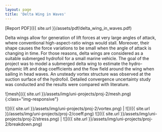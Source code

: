 ```yaml
---
layout: page
title: 'Delta Wing in Waves'
---
```


[Report PDF]({{ site.url }}/assets/pdf/delta_wing_in_waves.pdf)

Delta wings allow for generation of lift forces at very large angles of attack, where conventional high-aspect-ratio wings would stall. Moreover, their shape causes the force variations to be small when the angle of attack is changing in time. For those reasons, delta wings are considered as a suitable submerged hydrofoil for a small marine vehicle. The goal of the project was to model a submerged delta wing to estimate the hydro-dynamic lift and drag coefficients and the flow field around the wing when sailing in head waves. An unsteady vortex structure was observed at the suction surface of the hydrofoil. Detailed convergence uncertainty study was conducted and the results were compared with literature.

![mesh]({{ site.url }}/assets/img/uni-projects/proj-2/mesh.png){:class="img-responsive"}

![]({{ site.url }}/assets/img/uni-projects/proj-2/vortex.png)  |  ![]({{ site.url }}/assets/img/uni-projects/proj-2/coeff.png)
![]({{ site.url }}/assets/img/uni-projects/proj-2/stress.png)  |  ![]({{ site.url }}/assets/img/uni-projects/proj-2/breakdown.png)
